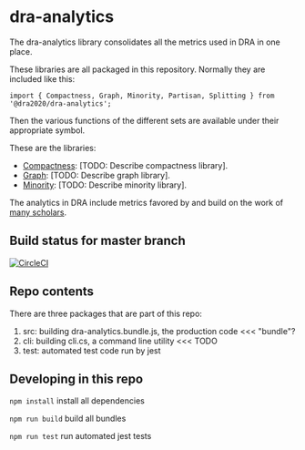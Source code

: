 # dra-analytics
The dra-analytics library consolidates all the metrics used in DRA in one place.

These libraries are all packaged in this repository. Normally they are included like this:

    import { Compactness, Graph, Minority, Partisan, Splitting } from '@dra2020/dra-analytics';

Then the various functions of the different sets are available under their appropriate symbol.

These are the libraries:

- [Compactness](./docs/compactness.md): [TODO: Describe compactness library].
- [Graph](./docs/graph.md): [TODO: Describe graph library].
- [Minority](./docs/minority.md): [TODO: Describe minority library].

The analytics in DRA include metrics favored by and build on the work of [many scholars](./docs/attributions.md).

## Build status for master branch

[![CircleCI](https://circleci.com/gh/dra2020/dra-graph.svg?style=svg&circle-token=5c5fdd1ea8b6aa5fc80ec7657b805b3953c58e00)](https://circleci.com/gh/dra2020/dra-analytics)

## Repo contents

There are three packages that are part of this repo:

1. src: building dra-analytics.bundle.js, the production code <<< "bundle"?
2. cli: building cli.cs, a command line utility <<< TODO
3. test: automated test code run by jest

## Developing in this repo

```npm install``` install all dependencies

```npm run build``` build all bundles

```npm run test``` run automated jest tests
